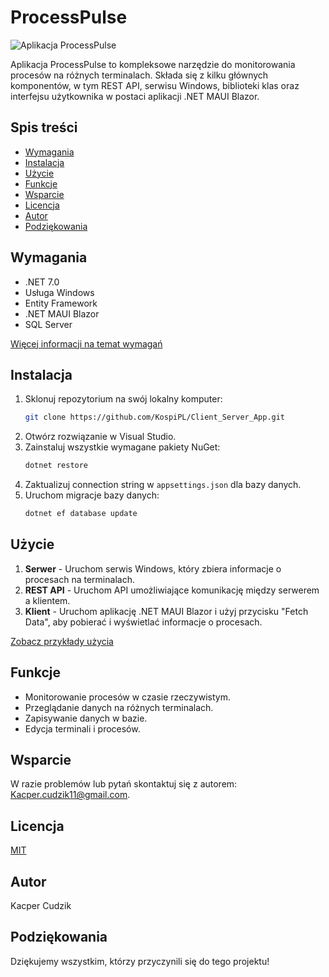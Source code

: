 # ProcessPulse

![Aplikacja ProcessPulse](https://github.com/KospiPL/ProcessPulse/assets/105883537/aa3daff9-6351-4e8c-a91d-1479f4804d20)

Aplikacja ProcessPulse to kompleksowe narzędzie do monitorowania procesów na różnych terminalach. Składa się z kilku głównych komponentów, w tym REST API, serwisu Windows, biblioteki klas oraz interfejsu użytkownika w postaci aplikacji .NET MAUI Blazor.

## Spis treści
- [Wymagania](#wymagania)
- [Instalacja](#instalacja)
- [Użycie](#użycie)
- [Funkcje](#funkcje)
- [Wsparcie](#wsparcie)
- [Licencja](#licencja)
- [Autor](#autor)
- [Podziękowania](#podziękowania)

## Wymagania
- .NET 7.0
- Usługa Windows
- Entity Framework
- .NET MAUI Blazor
- SQL Server

[Więcej informacji na temat wymagań](link_do_instrukcji_instalacji.md)

## Instalacja
1. Sklonuj repozytorium na swój lokalny komputer:
    ```bash
    git clone https://github.com/KospiPL/Client_Server_App.git
    ```
2. Otwórz rozwiązanie w Visual Studio.
3. Zainstaluj wszystkie wymagane pakiety NuGet:
    ```bash
    dotnet restore
    ```
4. Zaktualizuj connection string w `appsettings.json` dla bazy danych.
5. Uruchom migracje bazy danych:
    ```bash
    dotnet ef database update
    ```

## Użycie
1. **Serwer** - Uruchom serwis Windows, który zbiera informacje o procesach na terminalach.
2. **REST API** - Uruchom API umożliwiające komunikację między serwerem a klientem.
3. **Klient** - Uruchom aplikację .NET MAUI Blazor i użyj przycisku "Fetch Data", aby pobierać i wyświetlać informacje o procesach.

[Zobacz przykłady użycia](link_do_dokumentacji.md)

## Funkcje
- Monitorowanie procesów w czasie rzeczywistym.
- Przeglądanie danych na różnych terminalach.
- Zapisywanie danych w bazie.
- Edycja terminali i procesów.

## Wsparcie
W razie problemów lub pytań skontaktuj się z autorem: [Kacper.cudzik11@gmail.com](mailto:kacper.cudzik11@gmail.com).

## Licencja
[MIT](LICENSE)

## Autor
Kacper Cudzik

## Podziękowania
Dziękujemy wszystkim, którzy przyczynili się do tego projektu!
